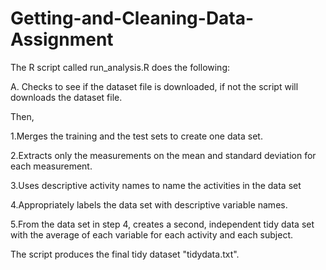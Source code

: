 # Getting-and-Cleaning-Data-Assignment

The R script called run_analysis.R does the following:  

A. Checks to see if the dataset file is downloaded, if not the script will downloads the dataset file. 

Then, 

1.Merges the training and the test sets to create one data set.

2.Extracts only the measurements on the mean and standard deviation for each measurement. 

3.Uses descriptive activity names to name the activities in the data set

4.Appropriately labels the data set with descriptive variable names.

5.From the data set in step 4, creates a second, independent tidy data set with the average of each variable for each activity and each subject.

The script produces the final tidy dataset "tidydata.txt".  

